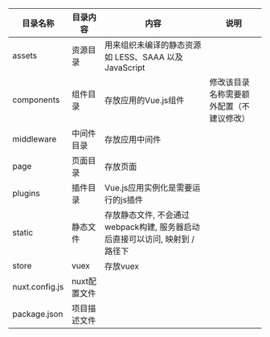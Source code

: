 | 目录名称       | 目录内容     | 内容                                                         | 说明                                     |
| -------------- | ------------ | ------------------------------------------------------------ | ---------------------------------------- |
| assets         | 资源目录     | 用来组织未编译的静态资源如 LESS、SAAA 以及 JavaScript        |                                          |
| components     | 组件目录     | 存放应用的Vue.js组件                                         | 修改该目录名称需要额外配置（不建议修改） |
| middleware     | 中间件目录   | 存放应用中间件                                               |                                          |
| page           | 页面目录     | 存放页面                                                     |                                          |
| plugins        | 插件目录     | Vue.js应用实例化是需要运行的js插件                           |                                          |
| static         | 静态文件     | 存放静态文件, 不会通过webpack构建, 服务器启动后直接可以访问, 映射到 / 路径下 |                                          |
| store          | vuex         | 存放vuex                                                     |                                          |
| nuxt.config.js | nuxt配置文件 |                                                              |                                          |
| package.json   | 项目描述文件 |                                                              |                                          |

